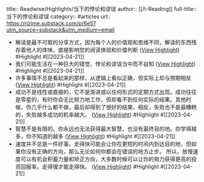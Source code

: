 title:: Readwise/Highlights/当下的悖论和谬误
author:: [[Λ-Reading]]
full-title:: 当下的悖论和谬误
category:: #articles
url:: https://rizime.substack.com/p/6e5?utm_source=substack&utm_medium=email
- 解读是最不可取的分享方式，因为每个人的价值观和思维不同，解读的东西残存着他人的体味，直接影响您的阅读体验和价值判断 ([View Highlight](https://read.readwise.io/read/01gygz9n9cpefgpxjj7waajk3f)) #Highlight #[[2023-04-21]]
- 我们可能生活在一种巨大的错觉、悖论和谬误当中而不自知 ([View Highlight](https://read.readwise.io/read/01gyh1dhd0g3tdxd26ask32j7a)) #Highlight #[[2023-04-21]]
- 许多事情不总是看起来的那样，从逻辑上看似正确，但实际上却与预期相反 ([View Highlight](https://read.readwise.io/read/01gyh1dsqde4vwjyw0wdpw0rj7)) #Highlight #[[2023-04-21]]
- 成功不是线性或直接的，它不是渐进或以任何形式的定期方式出现。成功往往是零星的，有时你会无比努力地工作，但却看不到任何实际的结果。其他时候，你几乎什么都不做，最后却得到了很好的结果。相反，失败也不是最糟糕的，失败越多成功的机率越大。 ([View Highlight](https://read.readwise.io/read/01gyh1ennq4d702nzx42884wzc)) #Highlight #[[2023-04-21]]
- 智慧不是有限的。你永远也无法获得最大智慧，也没有最终目的地。你学得越多，你不知道的越多 ([View Highlight](https://read.readwise.io/read/01gyh1eyrdkchqghbv8hrq27kt)) #Highlight #[[2023-04-21]]
- 速度并不总是一件好事。走得快可能会让你在更短的时间内到达目的地，但如果你没有正确的方向，那么无论如何你都会在错误的地方止步。 所以，放慢速度可以有机会积蓄力量和矫正方向，大多数时候可以让你的努力获得更高的投资回报率。走得慢才能走得快。 ([View Highlight](https://read.readwise.io/read/01gyh1f82bsf13yp30d3p8dsny)) #Highlight #[[2023-04-21]]
